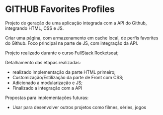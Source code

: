 <h1> GITHUB Favorites Profiles</h1>

<p>Projeto de geração de uma aplicação integrada com a API do Github, integrando HTML, CSS e JS.<br>

Criar uma página, com armazenamento em cache local, de perfis favorites do Github. Foco principal na parte de JS, com integração da API.<br></p>

Projeto realizado durante o curso FullStack Rocketseat;

Detalhamento das etapas realizadas:

<ul>
  <li>realizado implementação da parte HTML primeiro;</li>
  <li>Customização/Estilização da parte de Front com CSS;</li>
  <li>Adicionado a modularização e JS;</li>
  <li>Finalizado a integração com a API</li>
  
</ul>

Propostas para implementações futuras:

<ul>
  <li>Usar para desenvolver outros projetos como filmes, séries, jogos</li>
</ul>
